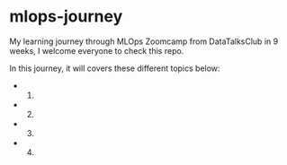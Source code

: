 # mlops-journey
My learning journey through MLOps Zoomcamp from DataTalksClub in 9 weeks, I welcome everyone to check this repo.

In this journey, it will covers these different topics below:

- 1. 
- 2. 
- 3. 
- 4. 
